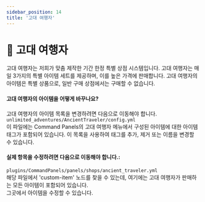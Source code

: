 ```yaml
---
sidebar_position: 14
title: '고대 여행자'
---
```




# :briefcase: 고대 여행자

고대 여행자는 저희가 맞춤 제작한 기간 한정 특별 상점 시스템입니다.
고대 여행자는 매일 3가지의 특별 아이템 세트를 제공하며, 이를 높은 가격에 판매합니다.
고대 여행자의 아이템은 특별 상품으로, 일반 구매 상점에서는 구매할 수 없습니다.



#### 고대 여행자의 아이템을 어떻게 바꾸나요?

고대 여행자의 아이템 목록을 변경하려면 다음으로 이동해야 합니다.\
`unlimited_adventures/AncientTraveler/config.yml`\
이 파일에는 Command Panels의 고대 여행자 메뉴에서 구성된 아이템에 대한 아이템 태그가 포함되어 있습니다.
이 목록을 사용하여 태그를 추가, 제거 또는 이름을 변경할 수 있습니다.



#### 실제 항목을 수정하려면 다음으로 이동해야 합니다.:
`plugins/CommandPanels/panels/shops/ancient_traveler.yml`\
해당 파일에서 'custom-item' 노드를 찾을 수 있는데, 여기에는 고대 여행자가 판매하는 모든 아이템이 포함되어 있습니다.\
그곳에서 아이템을 수정할 수 있습니다.
